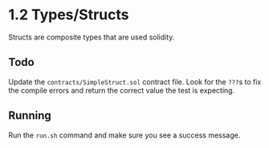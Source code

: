 # 1.2 Types/Structs

Structs are composite types that are used solidity.

## Todo

Update the `contracts/SimpleStruct.sol` contract file.  Look for the `???`s to fix the compile errors and return the 
correct value the test is expecting.

## Running
Run the `run.sh` command and make sure you see a success message.  
